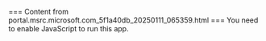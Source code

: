 === Content from portal.msrc.microsoft.com_5f1a40db_20250111_065359.html ===
You need to enable JavaScript to run this app.
